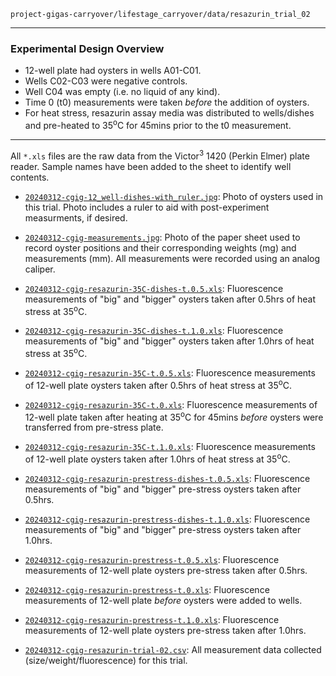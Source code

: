 `project-gigas-carryover/lifestage_carryover/data/resazurin_trial_02`

---

### Experimental Design Overview

- 12-well plate had oysters in wells A01-C01.
- Wells C02-C03 were negative controls.
- Well C04 was empty (i.e. no liquid of any kind).
- Time 0 (t0) measurements were taken _before_ the addition of oysters.
- For heat stress, resazurin assay media was distributed to wells/dishes and pre-heated to 35<sup>o</sup>C for 45mins prior to the t0 measurement.

---

All `*.xls` files are the raw data from the Victor<sup>3</sup> 1420 (Perkin Elmer) plate reader. Sample names have been added to the sheet to identify well contents.

- [`20240312-cgig-12_well-dishes-with_ruler.jpg`](20240312-cgig-12_well-dishes-with_ruler.jpg): Photo of oysters used in this trial. Photo includes a ruler to aid with post-experiment measurments, if desired.

- [`20240312-cgig-measurements.jpg`](20240312-cgig-measurements.jpg): Photo of the paper sheet used to record oyster positions and their corresponding weights (mg) and measurements (mm). All measurements were recorded using an analog caliper.

- [`20240312-cgig-resazurin-35C-dishes-t.0.5.xls`](20240312-cgig-resazurin-35C-dishes-t.0.5.xls): Fluorescence measurements of "big" and "bigger" oysters taken after 0.5hrs of heat stress at 35<sup>o</sup>C.

- [`20240312-cgig-resazurin-35C-dishes-t.1.0.xls`](20240312-cgig-resazurin-35C-dishes-t.1.0.xls): Fluorescence measurements of "big" and "bigger" oysters taken after 1.0hrs of heat stress at 35<sup>o</sup>C.

- [`20240312-cgig-resazurin-35C-t.0.5.xls`](20240312-cgig-resazurin-35C-t.0.5.xls): Fluorescence measurements of 12-well plate oysters taken after 0.5hrs of heat stress at 35<sup>o</sup>C.

- [`20240312-cgig-resazurin-35C-t.0.xls`](20240312-cgig-resazurin-35C-t.0.xls): Fluorescence measurements of 12-well plate taken after heating at 35<sup>o</sup>C for 45mins _before_ oysters were transferred from pre-stress plate.

- [`20240312-cgig-resazurin-35C-t.1.0.xls`](20240312-cgig-resazurin-35C-t.1.0.xls): Fluorescence measurements of 12-well plate oysters taken after 1.0hrs of heat stress at 35<sup>o</sup>C.

- [`20240312-cgig-resazurin-prestress-dishes-t.0.5.xls`](20240312-cgig-resazurin-prestress-dishes-t.0.5.xls): Fluorescence measurements of "big" and "bigger" pre-stress oysters taken after 0.5hrs.

- [`20240312-cgig-resazurin-prestress-dishes-t.1.0.xls`](20240312-cgig-resazurin-prestress-dishes-t.1.0.xls): Fluorescence measurements of "big" and "bigger" pre-stress oysters taken after 1.0hrs.

- [`20240312-cgig-resazurin-prestress-t.0.5.xls`](20240312-cgig-resazurin-prestress-t.0.5.xls): Fluorescence measurements of 12-well plate oysters pre-stress taken after 0.5hrs.

- [`20240312-cgig-resazurin-prestress-t.0.xls`](20240312-cgig-resazurin-prestress-t.0.xls): Fluorescence measurements of 12-well plate _before_ oysters were added to wells.

- [`20240312-cgig-resazurin-prestress-t.1.0.xls`](20240312-cgig-resazurin-prestress-t.1.0.xls): Fluorescence measurements of 12-well plate oysters pre-stress taken after 1.0hrs.

- [`20240312-cgig-resazurin-trial-02.csv`](20240312-cgig-resazurin-trial-02.csv): All measurement data collected (size/weight/fluorescence) for this trial. 